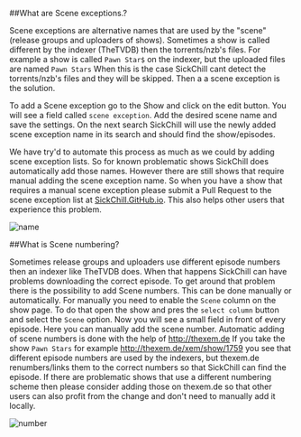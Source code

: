 ##What are Scene exceptions.?

Scene exceptions are alternative names that are used by the "scene" (release groups and uploaders of shows).
Sometimes a show is called different by the indexer (TheTVDB) then the torrents/nzb's files.
For example a show is called `Pawn Star$` on the indexer, but the uploaded files are named `Pawn Stars`
When this is the case SickChill cant detect the torrents/nzb's files and they will be skipped. Then a a scene exception is the solution.

To add a Scene exception go to the Show and click on the edit button. You will see a field called `scene exception`. Add the desired scene name and save the settings. 
On the next search SickChill will use the newly added scene exception name in its search and should find the show/episodes.

We have try'd to automate this process as much as we could by adding scene exception lists. So for known problematic shows SickChill does automatically add those names.
However there are still shows that require manual adding the scene exception name. 
So when you have a show that requires a manual scene exception please submit a Pull Request to the scene exception list at [SickChill.GitHub.io](https://github.com/SickChill/sickchill.github.io/blob/master/sb_tvdb_scene_exceptions/exceptions.txt). This also helps other users that experience this problem.

![name](https://cloud.githubusercontent.com/assets/7928052/13529717/d9ab6c86-e21d-11e5-9e01-8d53d8a7401a.png)

##What is Scene numbering?

Sometimes release groups and uploaders use different episode numbers then an indexer like TheTVDB does. When that happens SickChill can have problems downloading the correct episode.
To get around that problem there is the possibility to add Scene numbers.
This can be done manually or automatically. For manually you need to enable the `Scene` column on the show page. To do that open the show and pres the `select column` button and select the `Scene` option. Now you will see a small field in front of every episode. Here you can manually add the scene number. 
Automatic adding of scene numbers is done with the help of http://thexem.de
If you take the show `Pawn Stars` for example http://thexem.de/xem/show/1759 you see that different episode numbers are used by the indexers, but thexem.de renumbers/links them to the correct numbers so that SickChill can find the episode.
If there are problematic shows that use a different numbering scheme then please consider adding those on thexem.de so that other users can also profit from the change and don't need to manually add it locally. 

![number](https://cloud.githubusercontent.com/assets/7928052/13529718/d9ae5392-e21d-11e5-89af-435ad7706efd.png)
